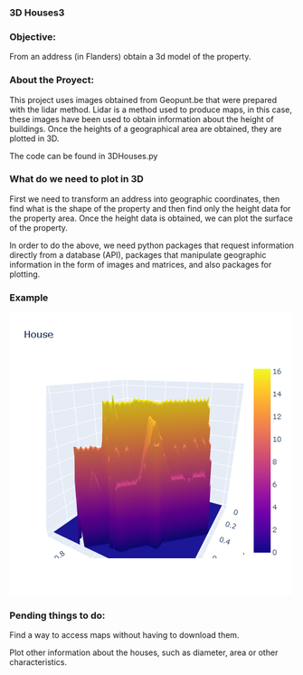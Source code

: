 ### 3D Houses3

### Objective:

From an address (in Flanders) obtain a 3d model of the property.

### About the Proyect:

This project uses images obtained from Geopunt.be that were prepared with the lidar method. Lidar is a method used to produce maps, in this case, these images have been used to obtain information about the height of buildings. Once the heights of a geographical area are obtained, they are plotted in 3D.

The code can be found in 3DHouses.py

### What do we need to plot in 3D

First we need to transform an address into geographic coordinates, then find what is the shape of the property and then find only the height data for the property area.
Once the height data is obtained, we can plot the surface of the property.

In order to do the above, we need python packages that request information directly from a database (API), packages that manipulate geographic information in the form of images and matrices, and also packages for plotting.

### Example

![Getting Started](Images\plot3d_example.png)

### Pending things to do:

Find a way to access maps without having to download them.

Plot other information about the houses, such as diameter, area or other characteristics.
